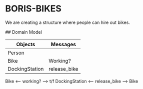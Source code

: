 # BORIS-BIKES

We are creating a structure where people can hire out bikes.


## Domain Model

| Objects | Messages |
| --- | --- |
| Person | |
| Bike | Working? |
| DockingStation | release_bike |

Bike <-- working? --> t/f
DockingStation <-- release_bike --> Bike